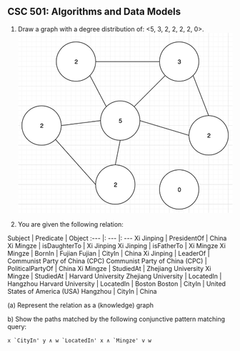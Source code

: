 ## CSC 501: Algorithms and Data Models

1. Draw a graph with a degree distribution of: <5, 3, 2, 2, 2, 2, 0>.
![graph](img/quiz4_q1.png)<br>

2. You are given the following relation:

Subject | Predicate | Object
:--- |: --- |: ---
Xi Jinping | PresidentOf | China
Xi Mingze | isDaughterTo | Xi Jinping
Xi Jinping | isFatherTo | Xi Mingze
Xi Mingze | BornIn | Fujian
Fujian | CityIn | China
Xi Jinping | LeaderOf | Communist Party of China (CPC)
Communist Party of China (CPC) | PoliticalPartyOf | China
Xi Mingze | StudiedAt | Zhejiang University
Xi Mingze | StudiedAt | Harvard University
Zhejiang University | LocatedIn | Hangzhou
Harvard University | LocatedIn | Boston
Boston | CityIn | United States of America (USA)
Hangzhou | CityIn | China

(a) Represent the relation as a (knowledge) graph

b) Show the paths matched by the following conjunctive pattern matching query:
```
x `CityIn' y ∧ w `LocatedIn' x ∧ `Mingze' v w
```
